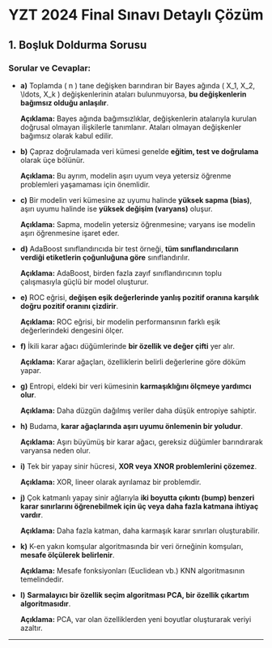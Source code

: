 # YZT 2024 Final Sınavı Detaylı Çözüm

## 1. Boşluk Doldurma Sorusu

### Sorular ve Cevaplar:

- **a)** Toplamda \( n \) tane değişken barındıran bir Bayes ağında \( X_1, X_2, \ldots, X_k \) değişkenlerinin ataları bulunmuyorsa, **bu değişkenlerin bağımsız olduğu anlaşılır**.

  **Açıklama:** Bayes ağında bağımsızlıklar, değişkenlerin atalarıyla kurulan doğrusal olmayan ilişkilerle tanımlanır. Ataları olmayan değişkenler bağımsız olarak kabul edilir.

- **b)** Çapraz doğrulamada veri kümesi genelde **eğitim, test ve doğrulama** olarak üçe bölünür.

  **Açıklama:** Bu ayrım, modelin aşırı uyum veya yetersiz öğrenme problemleri yaşamaması için önemlidir.

- **c)** Bir modelin veri kümesine az uyumu halinde **yüksek sapma (bias)**, aşırı uyumu halinde ise **yüksek değişim (varyans)** oluşur.

  **Açıklama:** Sapma, modelin yetersiz öğrenmesine; varyans ise modelin aşırı öğrenmesine işaret eder.

- **d)** AdaBoost sınıflandırıcıda bir test örneği, **tüm sınıflandırıcıların verdiği etiketlerin çoğunluğuna göre** sınıflandırılır.

  **Açıklama:** AdaBoost, birden fazla zayıf sınıflandırıcının toplu çalışmasıyla güçlü bir model oluşturur.

- **e)** ROC eğrisi, **değişen eşik değerlerinde yanlış pozitif oranına karşılık doğru pozitif oranını çizdirir**.

  **Açıklama:** ROC eğrisi, bir modelin performansının farklı eşik değerlerindeki dengesini ölçer.

- **f)** İkili karar ağacı düğümlerinde **bir özellik ve değer çifti** yer alır.

  **Açıklama:** Karar ağaçları, özelliklerin belirli değerlerine göre döküm yapar.

- **g)** Entropi, eldeki bir veri kümesinin **karmaşıklığını ölçmeye yardımcı olur**.

  **Açıklama:** Daha düzgün dağılmış veriler daha düşük entropiye sahiptir.

- **h)** Budama, **karar ağaçlarında aşırı uyumu önlemenin bir yoludur**.

  **Açıklama:** Aşırı büyümüş bir karar ağacı, gereksiz düğümler barındırarak varyansa neden olur.

- **i)** Tek bir yapay sinir hücresi, **XOR veya XNOR problemlerini çözemez**.

  **Açıklama:** XOR, lineer olarak ayrılamaz bir problemdir.

- **j)** Çok katmanlı yapay sinir ağlarıyla **iki boyutta çıkıntı (bump) benzeri karar sınırlarını öğrenebilmek için üç veya daha fazla katmana ihtiyaç vardır**.

  **Açıklama:** Daha fazla katman, daha karmaşık karar sınırları oluşturabilir.

- **k)** K-en yakın komşular algoritmasında bir veri örneğinin komşuları, **mesafe ölçülerek belirlenir**.

  **Açıklama:** Mesafe fonksiyonları (Euclidean vb.) KNN algoritmasının temelindedir.

- **l)** **Sarmalayıcı bir özellik seçim algoritması PCA, bir özellik çıkartım algoritmasıdır**.

  **Açıklama:** PCA, var olan özelliklerden yeni boyutlar oluşturarak veriyi azaltır.

---

